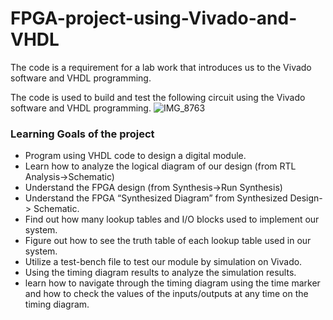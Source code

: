 # FPGA-project-using-Vivado-and-VHDL
The code is a requirement for a lab work that introduces us to the Vivado software and VHDL programming. 

The code is used to build and test the following circuit using the Vivado software and VHDL programming. 
![IMG_8763](https://github.com/jaberhuda901/FPGA-project-using-Vivado-and-VHDL/assets/79273239/949a8e61-b43e-4d74-bb78-2031c82b8895)

###  Learning Goals of the project 
- Program using VHDL code to design a digital module. 
- Learn how to analyze the logical diagram of our design (from RTL Analysis->Schematic)
- Understand the FPGA design (from Synthesis->Run Synthesis)
- Understand the FPGA “Synthesized Diagram” from Synthesized Design-> Schematic.
- Find out how many lookup tables and I/O blocks used to implement our system.
- Figure out how to see the truth table of each lookup table used in our system.
- Utilize a test-bench file to test our module by simulation on Vivado.
- Using the timing diagram results to analyze the simulation results. 
- learn how to navigate through the timing diagram using the time marker and how to check the values of the inputs/outputs at any time on the timing diagram.  
